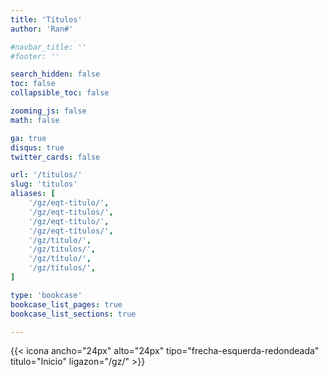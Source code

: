 ```yaml
---
title: 'Títulos'
author: 'Ran#'

#navbar_title: ''
#footer: ''

search_hidden: false
toc: false
collapsible_toc: false

zooming_js: false
math: false

ga: true
disqus: true
twitter_cards: false

url: '/titulos/'
slug: 'titulos'
aliases: [
    '/gz/eqt-titulo/',
    '/gz/eqt-titulos/',
    '/gz/eqt-título/',
    '/gz/eqt-títulos/',
    '/gz/titulo/',
    '/gz/titulos/',
    '/gz/título/',
    '/gz/títulos/',
]

type: 'bookcase'
bookcase_list_pages: true
bookcase_list_sections: true

---
```


{{< icona ancho="24px" alto="24px" tipo="frecha-esquerda-redondeada" titulo="Inicio" ligazon="/gz/" >}}
